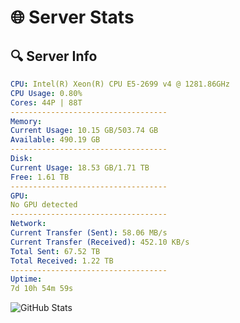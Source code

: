 # 🌐 Server Stats
## 🔍 Server Info
```yaml
CPU: Intel(R) Xeon(R) CPU E5-2699 v4 @ 1281.86GHz
CPU Usage: 0.80%
Cores: 44P | 88T
-----------------------------------
Memory:
Current Usage: 10.15 GB/503.74 GB
Available: 490.19 GB
-----------------------------------
Disk:
Current Usage: 18.53 GB/1.71 TB
Free: 1.61 TB
-----------------------------------
GPU:
No GPU detected
-----------------------------------
Network:
Current Transfer (Sent): 58.06 MB/s
Current Transfer (Received): 452.10 KB/s
Total Sent: 67.52 TB
Total Received: 1.22 TB
-----------------------------------
Uptime:
7d 10h 54m 59s
```
![GitHub Stats](https://img.shields.io/badge/Updated-2025-02-15_09:38:17-blue)